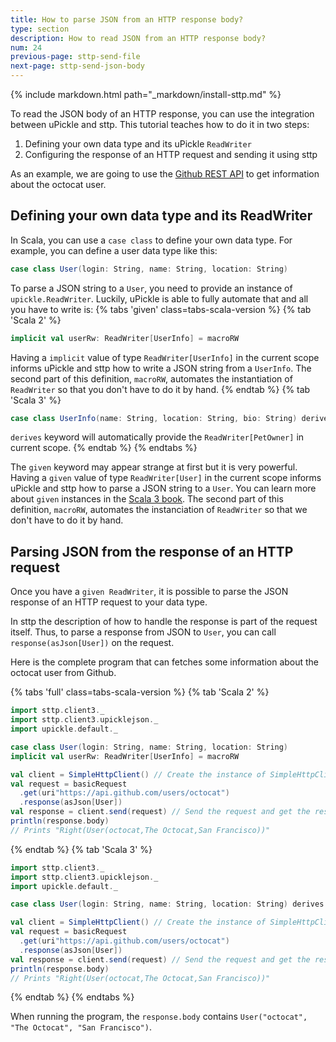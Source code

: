 ```yaml
---
title: How to parse JSON from an HTTP response body?
type: section
description: How to read JSON from an HTTP response body?
num: 24
previous-page: sttp-send-file
next-page: sttp-send-json-body
---
```


{% include markdown.html path="_markdown/install-sttp.md" %}

To read the JSON body of an HTTP response, you can use the integration between uPickle and sttp.
This tutorial teaches how to do it in two steps:
1. Defining your own data type and its uPickle `ReadWriter`
2. Configuring the response of an HTTP request and sending it using sttp

As an example, we are going to use the [Github REST API](https://docs.github.com/en/rest/users) to get information about the octocat user.

## Defining your own data type and its ReadWriter

In Scala, you can use a `case class` to define your own data type.
For example, you can define a user data type like this:
```scala
case class User(login: String, name: String, location: String)
```

To parse a JSON string to a `User`, you need to provide an instance of `upickle.ReadWriter`.
Luckily, uPickle is able to fully automate that and all you have to write is:
{% tabs 'given' class=tabs-scala-version %}
{% tab 'Scala 2' %}
```scala
implicit val userRw: ReadWriter[UserInfo] = macroRW
```
Having a `implicit` value of type `ReadWriter[UserInfo]` in the current scope informs uPickle and sttp how to write a JSON string from a `UserInfo`.
The second part of this definition, `macroRW`, automates the instantiation of `ReadWriter` so that you don't have to do it by hand.
{% endtab %}
{% tab 'Scala 3' %}
```scala
case class UserInfo(name: String, location: String, bio: String) derives ReadWriter
```
`derives` keyword will automatically provide the `ReadWriter[PetOwner]` in current scope.
{% endtab %}
{% endtabs %}

The `given` keyword may appear strange at first but it is very powerful.
Having a `given` value of type `ReadWriter[User]` in the current scope informs uPickle and sttp how to parse a JSON string to a `User`.
You can learn more about `given` instances in the [Scala 3 book](https://docs.scala-lang.org/scala3/book/ca-given-using-clauses.html).
The second part of this definition, `macroRW`, automates the instanciation of `ReadWriter` so that we don't have to do it by hand.

## Parsing JSON from the response of an HTTP request
Once you have a `given ReadWriter`, it is possible to parse the JSON response of an HTTP request to your data type.

In sttp the description of how to handle the response is part of the request itself.
Thus, to parse a response from JSON to `User`, you can call `response(asJson[User])` on the request.

Here is the complete program that can fetches some information about the octocat user from Github.

{% tabs 'full' class=tabs-scala-version %}
{% tab 'Scala 2' %}
```scala
import sttp.client3._
import sttp.client3.upicklejson._
import upickle.default._

case class User(login: String, name: String, location: String)
implicit val userRw: ReadWriter[UserInfo] = macroRW

val client = SimpleHttpClient() // Create the instance of SimpleHttpClient
val request = basicRequest
  .get(uri"https://api.github.com/users/octocat") 
  .response(asJson[User])
val response = client.send(request) // Send the request and get the response as a User
println(response.body)
// Prints "Right(User(octocat,The Octocat,San Francisco))"
```
{% endtab %}
{% tab 'Scala 3' %}
```scala
import sttp.client3._
import sttp.client3.upicklejson._
import upickle.default._

case class User(login: String, name: String, location: String) derives ReadWriter

val client = SimpleHttpClient() // Create the instance of SimpleHttpClient
val request = basicRequest
  .get(uri"https://api.github.com/users/octocat") 
  .response(asJson[User])
val response = client.send(request) // Send the request and get the response as a User
println(response.body)
// Prints "Right(User(octocat,The Octocat,San Francisco))"
```
{% endtab %}
{% endtabs %}



When running the program, the `response.body` contains `User("octocat", "The Octocat", "San Francisco")`.
